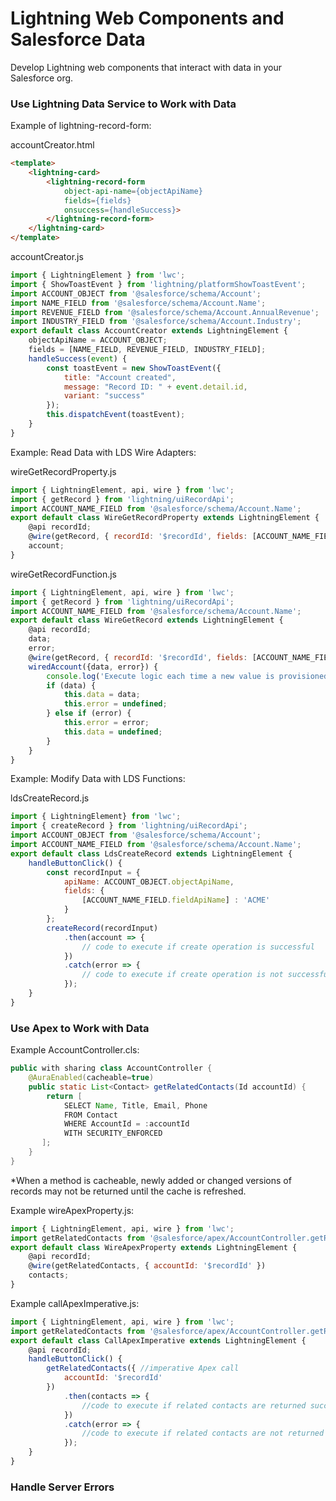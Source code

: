 # Lightning Web Components and Salesforce Data

Develop Lightning web components that interact with data in your Salesforce org.

### Use Lightning Data Service to Work with Data

Example of lightning-record-form:

accountCreator.html
```HTML
<template>
    <lightning-card>
        <lightning-record-form
            object-api-name={objectApiName}
            fields={fields}
            onsuccess={handleSuccess}>
        </lightning-record-form>
    </lightning-card>
</template>
```

accountCreator.js
```JavaScript
import { LightningElement } from 'lwc';
import { ShowToastEvent } from 'lightning/platformShowToastEvent';
import ACCOUNT_OBJECT from '@salesforce/schema/Account';
import NAME_FIELD from '@salesforce/schema/Account.Name';
import REVENUE_FIELD from '@salesforce/schema/Account.AnnualRevenue';
import INDUSTRY_FIELD from '@salesforce/schema/Account.Industry';
export default class AccountCreator extends LightningElement {
    objectApiName = ACCOUNT_OBJECT;
    fields = [NAME_FIELD, REVENUE_FIELD, INDUSTRY_FIELD];
    handleSuccess(event) {
        const toastEvent = new ShowToastEvent({
            title: "Account created",
            message: "Record ID: " + event.detail.id,
            variant: "success"
        });
        this.dispatchEvent(toastEvent);
    }
}
```

Example: Read Data with LDS Wire Adapters:

wireGetRecordProperty.js
```JavaScript
import { LightningElement, api, wire } from 'lwc';
import { getRecord } from 'lightning/uiRecordApi';
import ACCOUNT_NAME_FIELD from '@salesforce/schema/Account.Name';
export default class WireGetRecordProperty extends LightningElement {
    @api recordId;
    @wire(getRecord, { recordId: '$recordId', fields: [ACCOUNT_NAME_FIELD] })
    account;
}
```

wireGetRecordFunction.js
```JavaScript
import { LightningElement, api, wire } from 'lwc';
import { getRecord } from 'lightning/uiRecordApi';
import ACCOUNT_NAME_FIELD from '@salesforce/schema/Account.Name';
export default class WireGetRecord extends LightningElement {
    @api recordId;
    data;
    error;
    @wire(getRecord, { recordId: '$recordId', fields: [ACCOUNT_NAME_FIELD] })
    wiredAccount({data, error}) {
        console.log('Execute logic each time a new value is provisioned');
        if (data) {
            this.data = data;
            this.error = undefined;
        } else if (error) {
            this.error = error;
            this.data = undefined;
        }
    }
}
```

Example: Modify Data with LDS Functions:

ldsCreateRecord.js
```JavaScript
import { LightningElement} from 'lwc';
import { createRecord } from 'lightning/uiRecordApi';
import ACCOUNT_OBJECT from '@salesforce/schema/Account';
import ACCOUNT_NAME_FIELD from '@salesforce/schema/Account.Name';
export default class LdsCreateRecord extends LightningElement {
    handleButtonClick() {
        const recordInput = {
            apiName: ACCOUNT_OBJECT.objectApiName,
            fields: {
                [ACCOUNT_NAME_FIELD.fieldApiName] : 'ACME'
            }
        };
        createRecord(recordInput)
            .then(account => {
                // code to execute if create operation is successful
            })
            .catch(error => {
                // code to execute if create operation is not successful
            });
    }
}
```

### Use Apex to Work with Data

Example AccountController.cls:
```Java
public with sharing class AccountController {
    @AuraEnabled(cacheable=true)
    public static List<Contact> getRelatedContacts(Id accountId) {
        return [
            SELECT Name, Title, Email, Phone
            FROM Contact
            WHERE AccountId = :accountId
            WITH SECURITY_ENFORCED
       ];
    }
}
```
*When a method is cacheable, newly added or changed versions of records may not be returned until the cache is refreshed. 

Example wireApexProperty.js:
```JavaScript
import { LightningElement, api, wire } from 'lwc';
import getRelatedContacts from '@salesforce/apex/AccountController.getRelatedContacts';
export default class WireApexProperty extends LightningElement {
    @api recordId;
    @wire(getRelatedContacts, { accountId: '$recordId' })
    contacts;
}
```

Example callApexImperative.js:
```JavaScript
import { LightningElement, api, wire } from 'lwc';
import getRelatedContacts from '@salesforce/apex/AccountController.getRelatedContacts';
export default class CallApexImperative extends LightningElement {
    @api recordId;
    handleButtonClick() {
        getRelatedContacts({ //imperative Apex call
            accountId: '$recordId'
        })
            .then(contacts => {
                //code to execute if related contacts are returned successfully
            })
            .catch(error => {
                //code to execute if related contacts are not returned successfully
            });
    }
}
```

### Handle Server Errors
